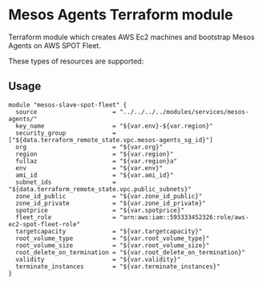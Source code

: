 Mesos Agents  Terraform module
========================

Terraform module which creates AWS Ec2 machines and bootstrap Mesos Agents on AWS SPOT Fleet.

These types of resources are supported:


Usage
-----

```
module "mesos-slave-spot-fleet" {
  source                     = "../../../../modules/services/mesos-agents/"
  key_name                   = "${var.env}-${var.region}"
  security_group             = ["${data.terraform_remote_state.vpc.mesos-agents_sg_id}"]
  org                        = "${var.org}"
  region                     = "${var.region}"
  fullaz                     = "${var.region}a"
  env                        = "${var.env}"
  ami_id                     = "${var.ami_id}"
  subnet_ids                 = "${data.terraform_remote_state.vpc.public_subnets}"
  zone_id_public             = "${var.zone_id_public}"
  zone_id_private            = "${var.zone_id_private}"
  spotprice                  = "${var.spotprice}"
  fleet_role                 = "arn:aws:iam::593333452326:role/aws-ec2-spot-fleet-role"
  targetcapacity             = "${var.targetcapacity}"
  root_volume_type           = "${var.root_volume_type}"
  root_volume_size           = "${var.root_volume_size}"
  root_delete_on_termination = "${var.root_delete_on_termination}"
  validity                   = "${var.validity}"
  terminate_instances        = "${var.terminate_instances}"
}

```
